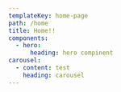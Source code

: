 ```yaml
---
templateKey: home-page
path: /home
title: Home!!
components:
  - hero:
      heading: hero compinent
carousel:
  - content: test
    heading: carousel
---
```


